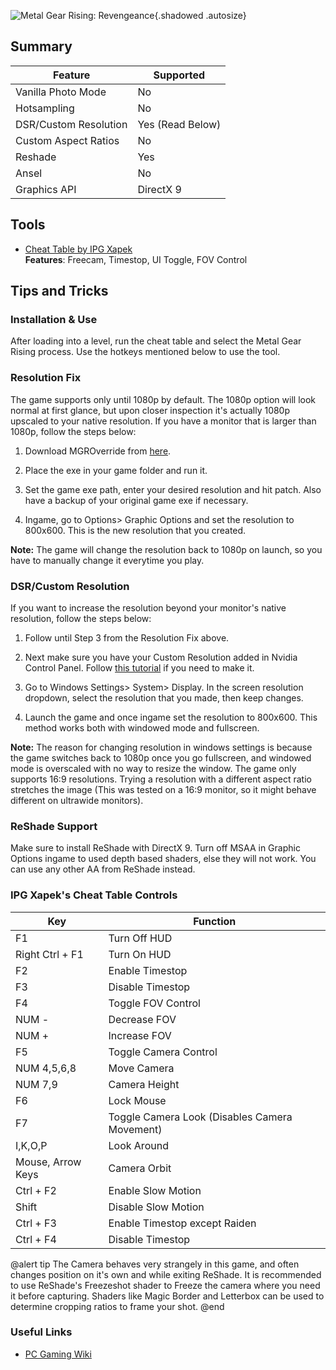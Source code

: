 ![Metal Gear Rising: Revengeance](Images\metalgearrising.png "Shot by Stellasin"){.shadowed .autosize}
 
## Summary
 
Feature | Supported
--|--
Vanilla Photo Mode | No
Hotsampling | No
DSR/Custom Resolution | Yes (Read Below)
Custom Aspect Ratios | No
Reshade | Yes
Ansel | No
Graphics API | DirectX 9
 
## Tools
 
* [Cheat Table by IPG Xapek](..\CheatTables\METAL_GEAR_RISING_REVENGEANCE-FreeCam-Fov-NoHUD-StopTime.CT)   
**Features**: Freecam, Timestop, UI Toggle, FOV Control 

## Tips and Tricks

### Installation & Use

After loading into a level, run the cheat table and select the Metal Gear Rising process. Use the hotkeys mentioned below to use the tool. 

### Resolution Fix 

The game supports only until 1080p by default. The 1080p option will look normal at first glance, but upon closer inspection it's actually 1080p upscaled to your native resolution. If you have a monitor that is larger than 1080p, follow the steps below:

1. Download MGROverride from [here](https://community.pcgamingwiki.com/files/file/722-mgroverride/).

2. Place the exe in your game folder and run it. 

3. Set the game exe path, enter your desired resolution and hit patch. Also have a backup of your original game exe if necessary.

4. Ingame, go to Options> Graphic Options and set the resolution to 800x600. This is the new resolution that you created.

**Note:** The game will change the resolution back to 1080p on launch, so you have to manually change it everytime you play. 

### DSR/Custom Resolution 

If you want to increase the resolution beyond your monitor's native resolution, follow the steps below: 

1. Follow until Step 3 from the Resolution Fix above.

2. Next make sure you have your Custom Resolution added in Nvidia Control Panel. Follow [this tutorial](https://www.nvidia.com/content/Control-Panel-Help/vLatest/en-us/mergedProjects/nvdsp/To_create_custom_timings_for_your_HDTV_display.htm#:~:text=To%20create%20custom%20resolutions%20for%20your%20display&text=From%20the%20NVIDIA%20Control%20Panel,box%2C%20click%20Create%20Custom%20Resolution) if you need to make it.

3. Go to Windows Settings> System> Display. In the screen resolution dropdown, select the resolution that you made, then keep changes. 

4. Launch the game and once ingame set the resolution to 800x600. This method works both with windowed mode and fullscreen.

**Note:**  The reason for changing resolution in windows settings is because the game switches back to 1080p once you go fullscreen, and windowed mode is overscaled with no way to resize the window. The game only supports 16:9 resolutions. Trying a resolution with a different aspect ratio stretches the image (This was tested on a 16:9 monitor, so it might behave different on ultrawide monitors).

### ReShade Support

Make sure to install ReShade with DirectX 9. Turn off MSAA in Graphic Options ingame to used depth based shaders, else they will not work. You can use any other AA from ReShade instead. 

### IPG Xapek's Cheat Table Controls

Key | Function
--|--|
F1 | Turn Off HUD
Right Ctrl + F1 | Turn On HUD
F2 | Enable Timestop
F3 | Disable Timestop
F4 | Toggle FOV Control 
NUM - | Decrease FOV
NUM + | Increase FOV
F5 | Toggle Camera Control
NUM 4,5,6,8 | Move Camera 
NUM 7,9 | Camera Height
F6 | Lock Mouse
F7 | Toggle Camera Look (Disables Camera Movement)
I,K,O,P | Look Around 
Mouse, Arrow Keys | Camera Orbit
Ctrl + F2 | Enable Slow Motion
Shift | Disable Slow Motion
Ctrl + F3 | Enable Timestop except Raiden
Ctrl + F4 | Disable Timestop 

@alert tip
The Camera behaves very strangely in this game, and often changes position on it's own and while exiting ReShade. It is recommended to use ReShade's Freezeshot shader to Freeze the camera where you need it before capturing. Shaders like Magic Border and Letterbox can be used to determine cropping ratios to frame your shot. 
@end

### Useful Links
 
* [PC Gaming Wiki](https://www.pcgamingwiki.com/wiki/Metal_Gear_Rising:_Revengeance)